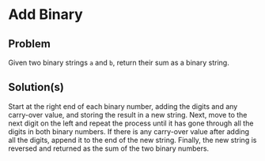 # Add Binary
## Problem
Given two binary strings `a` and `b`, return their sum as a binary string.

## Solution(s)
Start at the right end of each binary number, adding the digits and any carry-over value, and storing the result in a new string.
Next, move to the next digit on the left and repeat the process until it has gone through all the digits in both binary numbers.
If there is any carry-over value after adding all the digits, append it to the end of the new string.
Finally, the new string is reversed and returned as the sum of the two binary numbers.